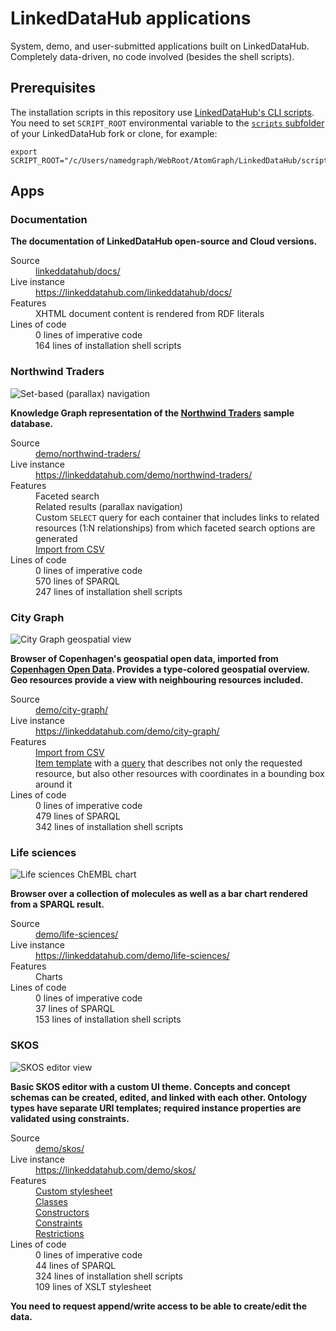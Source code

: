 # LinkedDataHub applications

System, demo, and user-submitted applications built on LinkedDataHub. Completely data-driven, no code involved (besides the shell scripts).

## Prerequisites

The installation scripts in this repository use [LinkedDataHub's CLI scripts](https://linkeddatahub.com/linkeddatahub/docs/reference/command-line-interface/). You need to set `SCRIPT_ROOT` environmental variable to the [`scripts` subfolder](https://github.com/AtomGraph/LinkedDataHub/tree/master/scripts) of your LinkedDataHub fork or clone, for example:

    export SCRIPT_ROOT="/c/Users/namedgraph/WebRoot/AtomGraph/LinkedDataHub/scripts"

## Apps

### Documentation

**The documentation of LinkedDataHub open-source and Cloud versions.**

<dl>
    <dt>Source</dt>
    <dd><a href="../../tree/master/linkeddatahub/docs/">linkeddatahub/docs/</a></dd>
    <dt>Live instance</dt>
    <dd><a href="https://linkeddatahub.com/linkeddatahub/docs/">https://linkeddatahub.com/linkeddatahub/docs/</a></dd>
    <dt>Features</dt>
    <dd>XHTML document content is rendered from RDF literals</dd>
    <dt>Lines of code</dt>
    <dd>0 lines of imperative code</dd>
    <dd>164 lines of installation shell scripts</dd>
</dl>

### Northwind Traders

![Set-based (parallax) navigation](../../raw/master/demo/northwind-traders/screenshot.gif "Set-based (parallax) navigation")

**Knowledge Graph representation of the [Northwind Traders](https://powerapps.microsoft.com/en-us/blog/northwind-traders-relational-data-sample/) sample database.**

<dl>
    <dt>Source</dt>
    <dd><a href="../../tree/master/demo/northwind-traders/" target="_blank">demo/northwind-traders/</a></dd>
    <dt>Live instance</dt>
    <dd><a href="https://linkeddatahub.com/demo/northwind-traders/" target="_blank">https://linkeddatahub.com/demo/northwind-traders/</a></dd>
    <dt>Features</dt>
    <dd>Faceted search</dd>
    <dd>Related results (parallax navigation)</dd>
    <dd>Custom <code>SELECT</code> query for each container that includes links to related resources (1:N relationships) from which faceted search options are generated</dd>
    <dd><a href="https://linkeddatahub.com/linkeddatahub/docs/reference/imports/csv/" target="_blank">Import from CSV</a></dd>
    <dt>Lines of code</dt>
    <dd>0 lines of imperative code</dd>
    <dd>570 lines of SPARQL</dd>
    <dd>247 lines of installation shell scripts</dd>
</dl>

### City Graph

![City Graph geospatial view](../../raw/master/demo/city-graph/screenshot.png "City Graph geospatial view")

**Browser of Copenhagen's geospatial open data, imported from [Copenhagen Open Data](https://data.kk.dk/). Provides a type-colored geospatial overview. Geo resources provide a view with neighbouring resources included.**

<dl>
    <dt>Source</dt>
    <dd><a href="../../tree/master/demo/city-graph/" target="_blank">demo/city-graph/</a></dd>
    <dt>Live instance</dt>
    <dd><a href="https://linkeddatahub.com/demo/city-graph/" target="_blank">https://linkeddatahub.com/demo/city-graph/</a></dd>
    <dt>Features</dt>
    <dd><a href="https://linkeddatahub.com/linkeddatahub/docs/reference/imports/csv/" target="_blank">Import from CSV</a></dd>
    <dd><a href="https://linkeddatahub.com/linkeddatahub/docs/reference/administration/sitemap/#templates" target="_blank">Item template</a> with a <a href="https://linkeddatahub.com/linkeddatahub/docs/reference/administration/sitemap/#queries" target="_blank">query</a> that describes not only the requested resource, but also other resources with coordinates in a bounding box around it</dd>
    <dt>Lines of code</dt>
    <dd>0 lines of imperative code</dd>
    <dd>479 lines of SPARQL</dd>
    <dd>342 lines of installation shell scripts</dd>
</dl>

### Life sciences

![Life sciences ChEMBL chart](../../raw/master/demo/life-sciences/screenshot.png "Life sciences ChEMBL chart")

**Browser over a collection of molecules as well as a bar chart rendered from a SPARQL result.**

<dl>
    <dt>Source</dt>
    <dd><a href="../../tree/master/demo/life-sciences/" target="_blank">demo/life-sciences/</a></dd>
    <dt>Live instance</dt>
    <dd><a href="https://linkeddatahub.com/demo/life-sciences/" target="_blank">https://linkeddatahub.com/demo/life-sciences/</a></dd>
    <dt>Features</dt>
    <dd>Charts</dd>
    <dt>Lines of code</dt>
    <dd>0 lines of imperative code</dd>
    <dd>37 lines of SPARQL</dd>
    <dd>153 lines of installation shell scripts</dd>
</dl>

### SKOS

![SKOS editor view](../../raw/master/demo/skos/screenshot.png "SKOS editor view")

**Basic SKOS editor with a custom UI theme. Concepts and concept schemas can be created, edited, and linked with each other. Ontology types have separate URI templates; required instance properties are validated using constraints.**

<dl>
    <dt>Source</dt>
    <dd><a href="../../tree/master/demo/skos/" target="_blank">demo/skos/</a></dd>
    <dt>Live instance</dt>
    <dd><a href="https://linkeddatahub.com/demo/skos/" target="_blank">https://linkeddatahub.com/demo/skos/</a></dd>
    <dt>Features</dt>
    <dd><a href="https://linkeddatahub.com/linkeddatahub/docs/reference/stylesheets/" target="_blank">Custom stylesheet</a></dd>
    <dd><a href="https://linkeddatahub.com/linkeddatahub/docs/reference/administration/model/#classes" target="_blank">Classes</a></dd>
    <dd><a href="https://linkeddatahub.com/linkeddatahub/docs/reference/administration/model/#constructors" target="_blank">Constructors</a></dd>
    <dd><a href="https://linkeddatahub.com/linkeddatahub/docs/reference/administration/model/#constraints" target="_blank">Constraints</a></dd>
    <dd><a href="https://linkeddatahub.com/linkeddatahub/docs/reference/administration/model/#restrictions" target="_blank">Restrictions</a></dd>
    <dt>Lines of code</dt>
    <dd>0 lines of imperative code</dd>
    <dd>44 lines of SPARQL</dd>
    <dd>324 lines of installation shell scripts</dd>
    <dd>109 lines of XSLT stylesheet</dd>
</dl>

__You need to request append/write access to be able to create/edit the data.__